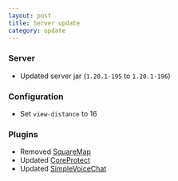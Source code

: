 ```yaml
---
layout: post
title: Server update
category: update
---
```


### Server
* Updated server jar (`1.20.1-195` to `1.20.1-196`)  

### Configuration
* Set `view-distance` to 16  

### Plugins
* Removed [SquareMap](https://modrinth.com/plugin/squaremap)  
* Updated [CoreProtect](https://modrinth.com/plugin/coreprotect)  
* Updated [SimpleVoiceChat](https://modrinth.com/plugin/simple-voice-chat)  
